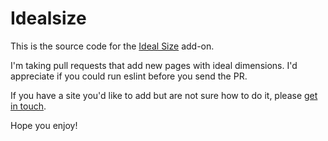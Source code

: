 Idealsize
=========

This is the source code for the [Ideal Size](https://addons.mozilla.org/addon/ideal-size/) add-on.


I'm taking pull requests that add new pages with ideal dimensions. I'd
appreciate if you could run eslint before you send the PR.

If you have a site you'd like to add but are not sure how to do it, please
[get in touch](mailto:mozilla-extensions-idealsize@kewis.ch).

Hope you enjoy!
